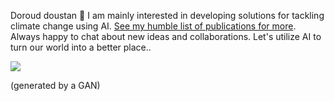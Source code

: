 Doroud doustan 👋 I am mainly interested in developing solutions for tackling climate change using AI. [See my humble list of publications for more](https://scholar.google.com/citations?user=bC7mSGUAAAAJ&hl). Always happy to chat about new ideas and collaborations. Let's utilize AI to turn our world into a better place..

![](https://github.com/ArsamAryandoust/ArsamAryandoust/blob/master/rollover.gif)

(generated by a GAN)

